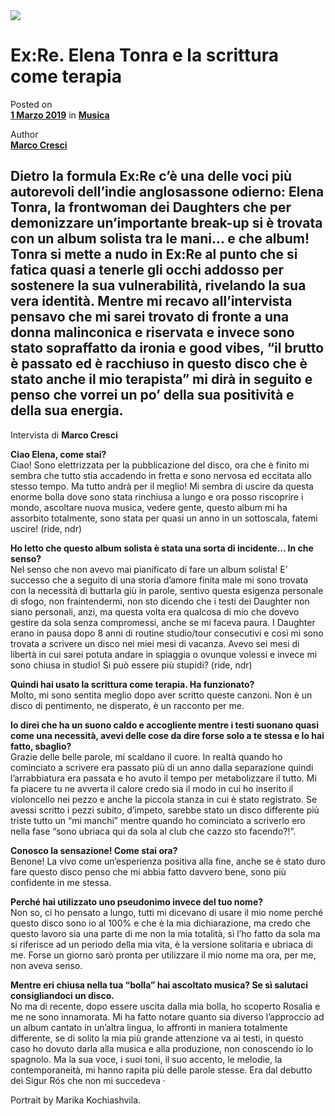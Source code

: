 <img src="/Images/Marika Kochiashvili/EX_RE_by_Marika_Kochiashvili.jpg">

# Ex:Re. Elena Tonra e la scrittura come terapia

Posted on \
[**1 Marzo 2019**](https://toh-magazine.com/2019/03/interview-exre/) in [**Musica**](https://toh-magazine.com/category/musica/)

Author \
[**Marco Cresci**](https://toh-magazine.com/author/marco-cresci/)

## Dietro la formula Ex:Re c’è una delle voci più autorevoli dell’indie anglosassone odierno: Elena Tonra, la frontwoman dei Daughters che per demonizzare un’importante break-up si è trovata con un album solista tra le mani… e che album! Tonra si mette a nudo in Ex:Re al punto che si fatica quasi a tenerle gli occhi addosso per sostenere la sua vulnerabilità, rivelando la sua vera identità. Mentre mi recavo all’intervista pensavo che mi sarei trovato di fronte a una donna malinconica e riservata e invece sono stato sopraffatto da ironia e good vibes, “il brutto è passato ed è racchiuso in questo disco che è stato anche il mio terapista” mi dirà in seguito e penso che vorrei un po’ della sua positività e della sua energia.

Intervista di **Marco Cresci**

**Ciao Elena, come stai?** \
Ciao! Sono elettrizzata per la pubblicazione del disco, ora che è finito mi sembra che tutto stia accadendo in fretta e sono nervosa ed eccitata allo stesso tempo. Ma tutto andrà per il meglio! Mi sembra di uscire da questa enorme bolla dove sono stata rinchiusa a lungo e ora posso riscoprire i mondo, ascoltare nuova musica, vedere gente, questo album mi ha assorbito totalmente, sono stata per quasi un anno in un sottoscala, fatemi uscire! (ride, ndr)

**Ho letto che questo album solista è stata una sorta di incidente… In che senso?** \
Nel senso che non avevo mai pianificato di fare un album solista! E’ successo che a seguito di una storia d’amore finita male mi sono trovata con la necessità di buttarla giù in parole, sentivo questa esigenza personale di sfogo, non fraintendermi, non sto dicendo che i testi dei Daughter non siano personali, anzi, ma questa volta era qualcosa di mio che dovevo gestire da sola senza compromessi, anche se mi faceva paura. I Daughter erano in pausa dopo 8 anni di routine studio/tour consecutivi e così mi sono trovata a scrivere un disco nei miei mesi di vacanza. Avevo sei mesi di libertà in cui sarei potuta andare in spiaggia o ovunque volessi e invece mi sono chiusa in studio! Si può essere più stupidi? (ride, ndr)

**Quindi hai usato la scrittura come terapia. Ha funzionato?** \
Molto, mi sono sentita meglio dopo aver scritto queste canzoni. Non è un disco di pentimento, ne disperato, è un racconto per me.

**Io direi che ha un suono caldo e accogliente mentre i testi suonano quasi come una necessità, avevi delle cose da dire forse solo a te stessa e lo hai fatto, sbaglio?** \
Grazie delle belle parole, mi scaldano il cuore. In realtà quando ho cominciato a scrivere era passato più di un anno dalla separazione quindi l’arrabbiatura era passata e ho avuto il tempo per metabolizzare il tutto. Mi fa piacere tu ne avverta il calore credo sia il modo in cui ho inserito il violoncello nei pezzo e anche la piccola stanza in cui è stato registrato. Se avessi scritto i pezzi subito, d’impeto, sarebbe stato un disco differente più triste tutto un “mi manchi” mentre quando ho cominciato a scriverlo ero nella fase “sono ubriaca qui da sola al club che cazzo sto facendo?!”.

**Conosco la sensazione! Come stai ora?** \
Benone! La vivo come un’esperienza positiva alla fine, anche se è stato duro fare questo disco penso che mi abbia fatto davvero bene, sono più confidente in me stessa.

**Perché hai utilizzato uno pseudonimo invece del tuo nome?** \
Non so, ci ho pensato a lungo, tutti mi dicevano di usare il mio nome perché questo disco sono io al 100% e che è la mia dichiarazione, ma credo che questo lavoro sia una parte di me non la mia totalità, sì l’ho fatto da sola ma si riferisce ad un periodo della mia vita, è la versione solitaria e ubriaca di me. Forse un giorno sarò pronta per utilizzare il mio nome ma ora, per me, non aveva senso.

**Mentre eri chiusa nella tua “bolla” hai ascoltato musica? Se sì salutaci consigliandoci un disco.** \
No ma di recente, dopo essere uscita dalla mia bolla, ho scoperto Rosalìa e me ne sono innamorata. Mi ha fatto notare quanto sia diverso l’approccio ad un album cantato in un’altra lingua, lo affronti in maniera totalmente differente, se di solito la mia più grande attenzione va ai testi, in questo caso ho dovuto darla alla musica e alla produzione, non conoscendo io lo spagnolo. Ma la sua voce, i suoi toni, il suo accento, le melodie, la contemporaneità, mi hanno rapita più delle parole stesse. Era dal debutto dei Sigur Rós che non mi succedeva ·

Portrait by Marika Kochiashvila.





